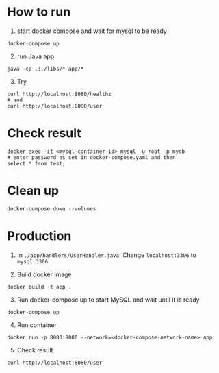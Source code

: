 # How to run

1. start docker compose and wait for mysql to be ready
```
docker-compose up
```

2. run Java app
```
java -cp .:./libs/* app/*
```

3. Try
```
curl http://localhost:8080/healthz
# and
curl http://localhost:8080/user
```

# Check result

```
docker exec -it <mysql-container-id> mysql -u root -p mydb
# enter password as set in docker-compose.yaml and then
select * from test;
```

# Clean up

```
docker-compose down --volumes
```

# Production

1. In `./app/handlers/UserHandler.java`, Change `localhost:3306` to `mysql:3306`

2. Build docker image
```
docker build -t app .
```

3. Run docker-compose up to start MySQL and wait until it is ready
```
docker-compose up
```

4. Run container
```
docker run -p 8080:8080 --network=<docker-compose-network-name> app
```

5. Check result
```
curl http://localhost:8080/user
```
